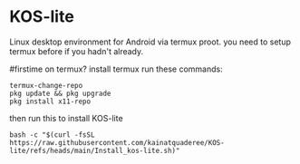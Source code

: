 # KOS-lite
Linux desktop environment for Android via termux proot. 
you need to setup termux before if you hadn't already.

#firstime on termux?
install termux
run these commands:
```
termux-change-repo
pkg update && pkg upgrade
pkg install x11-repo
```
then run this to install KOS-lite

```bash -c "$(curl -fsSL https://raw.githubusercontent.com/kainatquaderee/KOS-lite/refs/heads/main/Install_kos-lite.sh)"```
